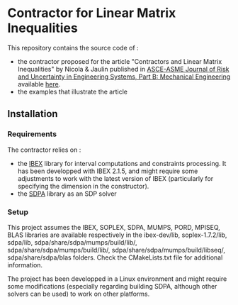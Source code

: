 # Contractor for Linear Matrix Inequalities

This repository contains the source code of :

- the contractor proposed for the article "Contractors and Linear Matrix Inequalities" by Nicola & Jaulin published in [ASCE-ASME Journal of Risk and Uncertainty in Engineering Systems, Part B: Mechanical Engineering](http://ascelibrary.org/doi/abs/10.1115/1.4030781) available [here](https://www.ensta-bretagne.fr/jaulin/paper_nicola_lmi.pdf).
- the examples that illustrate the article

## Installation

### Requirements

The contractor relies on :

- the [IBEX](http://ibex-lib.org/) library for interval computations and constraints processing. It has been developped with IBEX 2.1.5, and might require some adjustments to work with the latest version of IBEX (particularly for specifying the dimension in the constructor).
- the [SDPA](http://sdpa.sourceforge.net/) library as an SDP solver

### Setup

This project assumes the IBEX, SOPLEX, SDPA, MUMPS, PORD, MPISEQ, BLAS libraries are available respectively in the ibex-dev/lib, soplex-1.7.2/lib, sdpa/lib, sdpa/share/sdpa/mumps/build/lib/, sdpa/share/sdpa/mumps/build/lib/, sdpa/share/sdpa/mumps/build/libseq/, sdpa/share/sdpa/blas folders. Check the CMakeLists.txt file for additional information.

The project has been developped in a Linux environment and might require some modifications (especially regarding building SDPA, although other solvers can be used) to work on other platforms.
